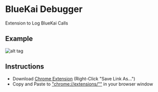 # BlueKai Debugger
Extension to Log BlueKai Calls

## Example ##

![alt tag](https://s28.postimg.org/g808rb4lp/Screen_Shot_2017_01_08_at_20_29_39.png)

## Instructions ##

- Download [Chrome Extension](BlueKai%20Debugger.crx) (Right-Click "Save Link As...")
- Copy and Paste to ["chrome://extensions/""](http://extensions/) in your browser window
